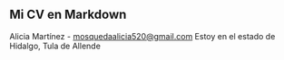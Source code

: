 ## Mi CV en Markdown

Alicia Martínez - mosquedaalicia520@gmail.com
Estoy en el estado de Hidalgo, Tula de Allende 
